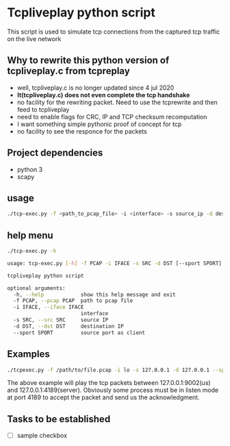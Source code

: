 # Tcpliveplay python script
This script is used to simulate tcp connections from the captured tcp traffic on the live network


## Why to rewrite this python version of tcpliveplay.c from tcpreplay
- well, tcpliveplay.c is no longer updated since 4 jul 2020
- **It(tcpliveplay.c) does not even complete the tcp handshake**
- no facility for the rewriting packet. Need to use the tcprewrite and then feed to tcpliveplay
- need to enable flags for CRC, IP and TCP checksum recomputation
- I want something simple pythonic proof of concept for tcp
- no facility to see the responce for the packets

## Project dependencies
- python 3
- scapy


## usage
```bash
./tcp-exec.py -f <path_to_pcap_file> -i <interface> -s source_ip -d destination_ip --sport=<source_port>
```

## help menu
```bash
./tcp-exec.py -h

usage: tcp-exec.py [-h] -f PCAP -i IFACE -s SRC -d DST [--sport SPORT]

tcpliveplay python script

optional arguments:
  -h, --help            show this help message and exit
  -f PCAP, --pcap PCAP  path to pcap file
  -i IFACE, --iface IFACE
                        interface
  -s SRC, --src SRC     source IP
  -d DST, --dst DST     destination IP
  --sport SPORT         source port as client
```

## Examples
```bash
./tcpexec.py -f /path/to/file.pcap -i lo -s 127.0.0.1 -d 127.0.0.1 --sport=9002
```

The above example will play the tcp packets between 127.0.0.1:9002(us) and 127.0.0.1:4189(server). Obviously some process must be in listen mode at port 4189 to accept the packet and send us the acknowledgment.

## Tasks to be established

- [ ] sample checkbox